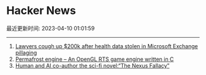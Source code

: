 # Hacker News

最近更新时间: 2023-04-10 01:01:59

--- 
1. [Lawyers cough up $200k after health data stolen in Microsoft Exchange pillaging](https://www.theregister.com/2023/03/27/nyc_lawyers_security_data/) 
2. [Permafrost engine – An OpenGL RTS game engine written in C](https://github.com/eduard-permyakov/permafrost-engine) 
3. [Human and AI co-author the sci-fi novel:“The Nexus Fallacy”](https://fernandoamaral.org/the-nexus-fallacy-chapter-2/) 
